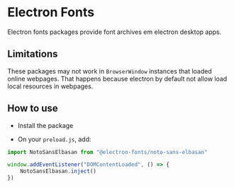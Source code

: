 # Electron Fonts

Electron fonts packages provide font archives em electron desktop apps.

## Limitations

These packages may not work in `BrowserWindow` instances that loaded online webpages. That happens because electron by default not allow load local resources in webpages.

## How to use

* Install the package

* On your `preload.js`, add:

```ts
import NotoSansElbasan from "@electron-fonts/noto-sans-elbasan"

window.addEventListener("DOMContentLoaded", () => {
    NotoSansElbasan.inject()
})
```